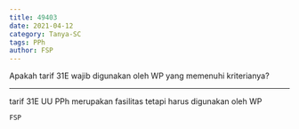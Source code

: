```yaml
---
title: 49403
date: 2021-04-12
category: Tanya-SC
tags: PPh
author: FSP
---
```


Apakah tarif 31E wajib digunakan oleh WP yang memenuhi kriterianya?

---

tarif 31E UU PPh merupakan fasilitas tetapi harus digunakan oleh WP

`FSP`
